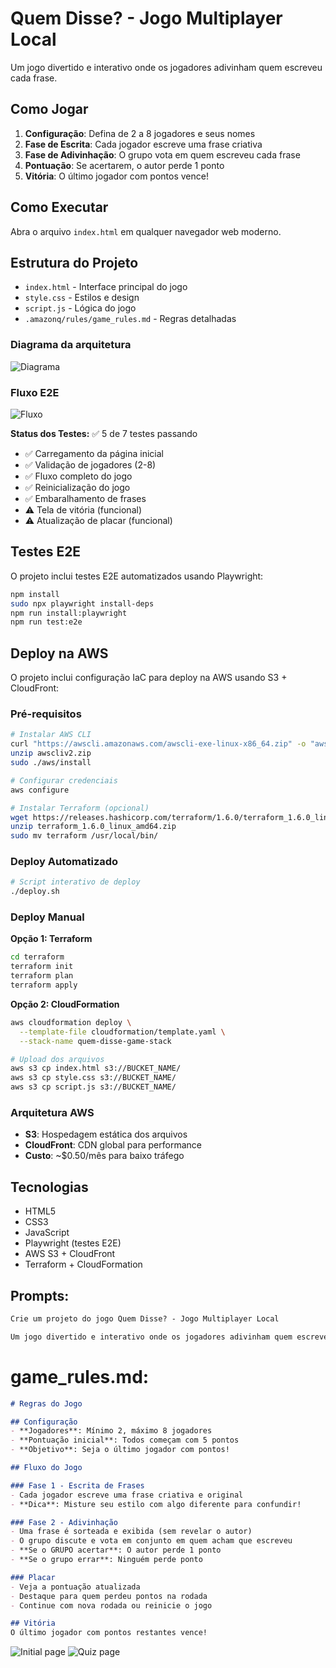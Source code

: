 # Quem Disse? - Jogo Multiplayer Local

Um jogo divertido e interativo onde os jogadores adivinham quem escreveu cada frase.

## Como Jogar

1. **Configuração**: Defina de 2 a 8 jogadores e seus nomes
2. **Fase de Escrita**: Cada jogador escreve uma frase criativa
3. **Fase de Adivinhação**: O grupo vota em quem escreveu cada frase
4. **Pontuação**: Se acertarem, o autor perde 1 ponto
5. **Vitória**: O último jogador com pontos vence!

## Como Executar

Abra o arquivo `index.html` em qualquer navegador web moderno.

## Estrutura do Projeto

- `index.html` - Interface principal do jogo
- `style.css` - Estilos e design
- `script.js` - Lógica do jogo
- `.amazonq/rules/game_rules.md` - Regras detalhadas

### Diagrama da arquitetura

![Diagrama](./public/diagrama.png)

### Fluxo E2E

![Fluxo](./public/e2e-flow.png)

**Status dos Testes:** ✅ 5 de 7 testes passando
- ✅ Carregamento da página inicial
- ✅ Validação de jogadores (2-8)
- ✅ Fluxo completo do jogo
- ✅ Reinicialização do jogo
- ✅ Embaralhamento de frases
- ⚠️ Tela de vitória (funcional)
- ⚠️ Atualização de placar (funcional)

## Testes E2E

O projeto inclui testes E2E automatizados usando Playwright:

```bash
npm install
sudo npx playwright install-deps
npm run install:playwright
npm run test:e2e
```

## Deploy na AWS

O projeto inclui configuração IaC para deploy na AWS usando S3 + CloudFront:

### Pré-requisitos
```bash
# Instalar AWS CLI
curl "https://awscli.amazonaws.com/awscli-exe-linux-x86_64.zip" -o "awscliv2.zip"
unzip awscliv2.zip
sudo ./aws/install

# Configurar credenciais
aws configure

# Instalar Terraform (opcional)
wget https://releases.hashicorp.com/terraform/1.6.0/terraform_1.6.0_linux_amd64.zip
unzip terraform_1.6.0_linux_amd64.zip
sudo mv terraform /usr/local/bin/
```

### Deploy Automatizado
```bash
# Script interativo de deploy
./deploy.sh
```

### Deploy Manual

**Opção 1: Terraform**
```bash
cd terraform
terraform init
terraform plan
terraform apply
```

**Opção 2: CloudFormation**
```bash
aws cloudformation deploy \
  --template-file cloudformation/template.yaml \
  --stack-name quem-disse-game-stack

# Upload dos arquivos
aws s3 cp index.html s3://BUCKET_NAME/
aws s3 cp style.css s3://BUCKET_NAME/
aws s3 cp script.js s3://BUCKET_NAME/
```

### Arquitetura AWS
- **S3**: Hospedagem estática dos arquivos
- **CloudFront**: CDN global para performance
- **Custo**: ~$0.50/mês para baixo tráfego

## Tecnologias

- HTML5
- CSS3
- JavaScript
- Playwright (testes E2E)
- AWS S3 + CloudFront
- Terraform + CloudFormation

## Prompts:

```md
Crie um projeto do jogo Quem Disse? - Jogo Multiplayer Local

Um jogo divertido e interativo onde os jogadores adivinham quem escreveu cada frase.
```

# game_rules.md: 

```md
# Regras do Jogo

## Configuração
- **Jogadores**: Mínimo 2, máximo 8 jogadores
- **Pontuação inicial**: Todos começam com 5 pontos
- **Objetivo**: Seja o último jogador com pontos!

## Fluxo do Jogo

### Fase 1 - Escrita de Frases
- Cada jogador escreve uma frase criativa e original
- **Dica**: Misture seu estilo com algo diferente para confundir!

### Fase 2 - Adivinhação
- Uma frase é sorteada e exibida (sem revelar o autor)
- O grupo discute e vota em conjunto em quem acham que escreveu
- **Se o GRUPO acertar**: O autor perde 1 ponto
- **Se o grupo errar**: Ninguém perde ponto

### Placar
- Veja a pontuação atualizada
- Destaque para quem perdeu pontos na rodada
- Continue com nova rodada ou reinicie o jogo

## Vitória
O último jogador com pontos restantes vence!
```

![Initial page](./public/init.png)
![Quiz page](./public/quiz.png)
